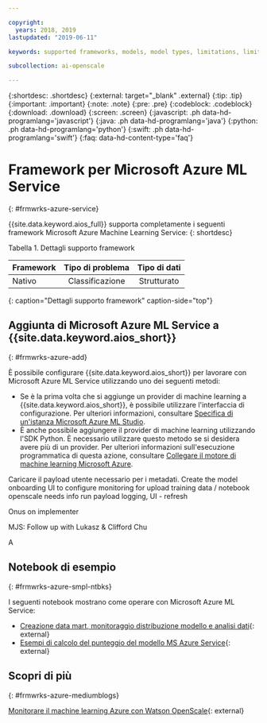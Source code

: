 ```yaml
---

copyright:
  years: 2018, 2019
lastupdated: "2019-06-11"

keywords: supported frameworks, models, model types, limitations, limits, azure

subcollection: ai-openscale

---
```


{:shortdesc: .shortdesc}
{:external: target="_blank" .external}
{:tip: .tip}
{:important: .important}
{:note: .note}
{:pre: .pre}
{:codeblock: .codeblock}
{:download: .download}
{:screen: .screen}
{:javascript: .ph data-hd-programlang='javascript'}
{:java: .ph data-hd-programlang='java'}
{:python: .ph data-hd-programlang='python'}
{:swift: .ph data-hd-programlang='swift'}
{:faq: data-hd-content-type='faq'}

# Framework per Microsoft Azure ML Service
{: #frmwrks-azure-service}

{{site.data.keyword.aios_full}} supporta completamente i seguenti framework Microsoft Azure Machine Learning Service:
{: shortdesc}

Tabella 1. Dettagli supporto framework

| Framework | Tipo di problema | Tipo di dati |
|:---|:---:|:---:|
| Nativo | Classificazione | Strutturato |
{: caption="Dettagli supporto framework" caption-side="top"}

## Aggiunta di Microsoft Azure ML Service a {{site.data.keyword.aios_short}}
{: #frmwrks-azure-add}

È possibile configurare {{site.data.keyword.aios_short}} per lavorare con Microsoft Azure ML Service utilizzando uno dei seguenti metodi:

- Se è la prima volta che si aggiunge un provider di machine learning a {{site.data.keyword.aios_short}}, è possibile utilizzare l'interfaccia di configurazione. Per ulteriori informazioni, consultare [Specifica di un'istanza Microsoft Azure ML Studio](/docs/services/ai-openscale?topic=ai-openscale-connect-azure).
- È anche possibile aggiungere il provider di machine learning utilizzando l'SDK Python. È necessario utilizzare questo metodo se si desidera avere più di un provider. Per ulteriori informazioni sull'esecuzione programmatica di questa azione, consultare [Collegare il motore di machine learning Microsoft Azure](/docs/services/ai-openscale?topic=ai-openscale-cml-connect#cml-azbind).


Caricare il payload utente necessario per i metadati.
Create the model
onboarding UI to configure monitoring for
upload training data / notebook openscale needs info
run payload logging,
UI - refresh

Onus on implementer 

MJS: Follow up with Lukasz & Clifford Chu

A

## Notebook di esempio
{: #frmwrks-azure-smpl-ntbks}

I seguenti notebook mostrano come operare con Microsoft Azure ML Service:

- [Creazione data mart, monitoraggio distribuzione modello e analisi dati](https://github.com/pmservice/ai-openscale-tutorials/blob/master/notebooks/AI%20OpenScale%20and%20Azure%20ML%20Studio%20Engine.ipynb){: external}
- [Esempi di calcolo del punteggio del modello MS Azure Service](https://dataplatform.cloud.ibm.com/analytics/notebooks/v2/0d4ebd8d-87cb-4c38-8ba8-37f5623df131/view?access_token=fcb2c411aed913bf94f86f434184db67aef1a6b304824b86b4ad63686e4890be){: external}

## Scopri di più
{: #frmwrks-azure-mediumblogs}

[Monitorare il machine learning Azure con Watson OpenScale](https://developer.ibm.com/patterns/monitor-azure-machine-learning-studio-models-with-ai-openscale/){: external}
